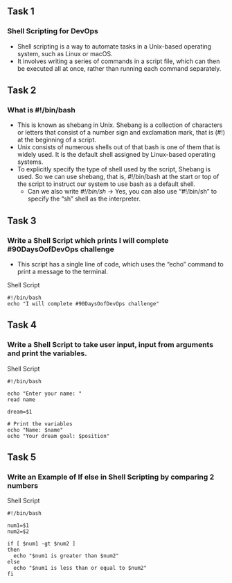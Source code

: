 ## Task 1
### Shell Scripting for DevOps
+ Shell scripting is a way to automate tasks in a Unix-based operating system, such as Linux or macOS. 
+ It involves writing a series of commands in a script file, which can then be executed all at once, rather than running each command separately.

## Task 2 
### What is #!/bin/bash
+ This is known as shebang in Unix. Shebang is a collection of characters or letters that consist of a number sign and exclamation mark, that is (#!) at the beginning of a script.
+ Unix consists of numerous shells out of that bash is one of them that is widely used. It is the default shell assigned by Linux-based operating systems. 
+ To explicitly specify the type of shell used by the script, Shebang is used. So we can use shebang, that is, #!/bin/bash at the start or top of the script to instruct our system to use bash as a default shell.
  - Can we also write *#!/bin/sh* -> Yes, you can also use “#!/bin/sh” to specify the “sh” shell as the interpreter. 

## Task 3
### Write a Shell Script which prints I will complete #90DaysOofDevOps challenge
+ This script has a single line of code, which uses the “echo” command to print a message to the terminal.

Shell Script

    #!/bin/bash
    echo "I will complete #90DaysOofDevOps challenge"

## Task 4
### Write a Shell Script to take user input, input from arguments and print the variables.

Shell Script

    #!/bin/bash

    echo "Enter your name: "
    read name

    dream=$1

    # Print the variables
    echo "Name: $name"
    echo "Your dream goal: $position"
    
## Task 5
### Write an Example of If else in Shell Scripting by comparing 2 numbers

Shell Script

    #!/bin/bash

    num1=$1
    num2=$2

    if [ $num1 -gt $num2 ]
    then
      echo "$num1 is greater than $num2"
    else
      echo "$num1 is less than or equal to $num2"
    fi
    
